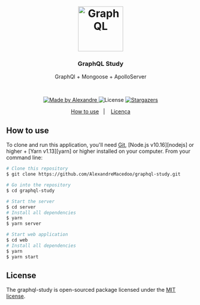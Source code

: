 <h1 align="center">
  <img alt="GraphQL" src="https://upload.wikimedia.org/wikipedia/commons/thumb/1/17/GraphQL_Logo.svg/1024px-GraphQL_Logo.svg.png" width="120px" />
</h1>

<h3 align="center">
  GraphQL Study
</h3>

<p align="center">GraphQl + Mongoose + ApolloServer</p>

<br/>

<p align="center">
  <a href="https://github.com/AlexandreMacedoo">
    <img alt="Made by Alexandre" src="https://img.shields.io/badge/made%20by-Alexandre-%2304D361">
  </a>

  <img alt="License" src="https://img.shields.io/badge/license-MIT-%2304D361">

  <a href="https://github.com/AlexandreMacedoo/graphql-study/stargazers">
    <img alt="Stargazers" src="https://img.shields.io/github/stars/AlexandreMacedoo/graphql-study?style=social">
  </a>
</p>

<p align="center">
  <a href="#how-to-use">How to use</a>&nbsp;&nbsp;&nbsp;|&nbsp;&nbsp;&nbsp;
  <a href="#license">Licença</a>
</p>

## How to use
To clone and run this application, you'll need [Git](https://git-scm.com), [Node.js v10.16][nodejs] or higher + [Yarn v1.13][yarn] or higher installed on your computer. From your command line:

```bash
# Clone this repository
$ git clone https://github.com/AlexandreMacedoo/graphql-study.git

# Go into the repository
$ cd graphql-study

# Start the server
$ cd server
# Install all dependencies
$ yarn
$ yarn server

# Start web application
$ cd web
# Install all dependencies
$ yarn
$ yarn start
```

## License
The graphql-study is open-sourced package licensed under the [MIT license](https://opensource.org/licenses/MIT).


